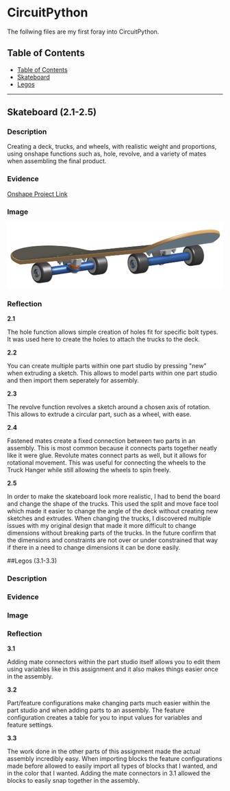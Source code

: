 # CircuitPython
 The follwing files are my first foray into CircuitPython.
## Table of Contents
* [Table of Contents](#TableOfContents)
* [Skateboard](#Skateboard (2.1-2.5))
* [Legos](#Legos (3.1-3.3))
---

## Skateboard (2.1-2.5)

### Description

Creating a deck, trucks, and wheels, with realistic weight and proportions, using onshape functions such as, hole, revolve, and a variety of mates when assembling the final product.
  
### Evidence

[Onshape Project Link](https://cvilleschools.onshape.com/documents/4c0e83d42a8563705a242339/w/5d9d018099c660e16b453767/e/aeda708fe6b919c10913b526?renderMode=0&uiState=6171734704383f552a28d132)

### Image

![Skateboard](https://github.com/jkrosby51/Engineering3-CAD/blob/main/Images/Skateboard-Image.PNG)

### Reflection

**2.1**

  The hole function allows simple creation of holes fit for specific bolt types. It was used here to create the holes to attach the trucks to the deck.
  
**2.2**

  You can create multiple parts within one part studio by pressing "new" when extruding a sketch. This allows to model parts within one part studio and then import them seperately for assembly. 
  
**2.3**

  The revolve function revolves a sketch around a chosen axis of rotation. This allows to extrude a circular part, such as a wheel, with ease. 
  
**2.4**

  Fastened mates create a fixed connection between two parts in an assembly. This is most common because it connects parts together neatly like it were glue. Revolute mates connect parts as well, but it allows for rotational movement. This was useful for connecting the wheels to the Truck Hanger while still allowing the wheels to spin freely. 
  
**2.5**

  In order to make the skateboard look more realistic, I had to bend the board and change the shape of the trucks. This used the split and move face tool which made it easier to   change the angle of the deck without creating new sketches and extrudes. When changing the trucks, I discovered multiple issues with my original design that made it more         difficult to change dimensions without breaking parts of the trucks. In the future confirm that the dimensions and constraints are not over or under constrained that way if     there in a need to change dimensions it can be done easily.

##Legos (3.1-3.3)

### Description
### Evidence
### Image

### Reflection

**3.1**

  Adding mate connectors within the part studio itself allows you to edit them using variables like in this assignment and it also makes things easier once in the assembly.

**3.2**

  Part/feature configurations make changing parts much easier within the part studio and when adding parts to an assembly. The feature configuration creates a table for you to     input values for variables and feature settings.  

**3.3**

The work done in the other parts of this assignment made the actual assembly incredibly easy. When importing blocks the feature configurations made before allowed to easily import all types of blocks that I wanted, and in the color that I wanted. Adding the mate connectors in 3.1 allowed the blocks to easily snap together in the assembly.
